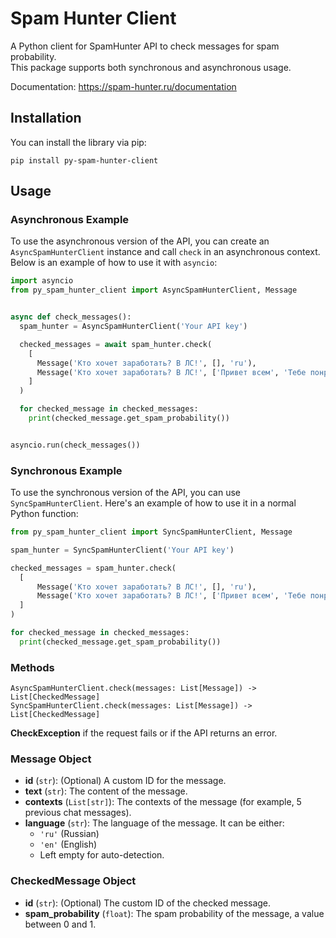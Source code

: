 # Spam Hunter Client

A Python client for SpamHunter API to check messages for spam probability.<br>This package supports both synchronous and asynchronous usage.

Documentation: https://spam-hunter.ru/documentation

## Installation

You can install the library via pip:

`pip install py-spam-hunter-client`

## Usage

### Asynchronous Example

To use the asynchronous version of the API, you can create an `AsyncSpamHunterClient` instance and call `check` in an asynchronous context. Below is an example of how to use it with `asyncio`:

```python
import asyncio
from py_spam_hunter_client import AsyncSpamHunterClient, Message


async def check_messages():
  spam_hunter = AsyncSpamHunterClient('Your API key')

  checked_messages = await spam_hunter.check(
    [
      Message('Кто хочет заработать? В ЛС!', [], 'ru'),
      Message('Кто хочет заработать? В ЛС!', ['Привет всем', 'Тебе понравился фильм?'])
    ]
  )

  for checked_message in checked_messages:
    print(checked_message.get_spam_probability())


asyncio.run(check_messages())
```

### Synchronous Example
To use the synchronous version of the API, you can use `SyncSpamHunterClient`. Here's an example of how to use it in a normal Python function:

```python
from py_spam_hunter_client import SyncSpamHunterClient, Message

spam_hunter = SyncSpamHunterClient('Your API key')

checked_messages = spam_hunter.check(
  [
      Message('Кто хочет заработать? В ЛС!', [], 'ru'),
      Message('Кто хочет заработать? В ЛС!', ['Привет всем', 'Тебе понравился фильм?'])
  ]
)

for checked_message in checked_messages:
  print(checked_message.get_spam_probability())
```
    

### Methods
`AsyncSpamHunterClient.check(messages: List[Message]) -> List[CheckedMessage]`<br>`SyncSpamHunterClient.check(messages: List[Message]) -> List[CheckedMessage]`

**CheckException** if the request fails or if the API returns an error.

### Message Object

- **id** (`str`): (Optional) A custom ID for the message.
- **text** (`str`): The content of the message.
- **contexts** (`List[str]`): The contexts of the message (for example, 5 previous chat messages).
- **language** (`str`): The language of the message. It can be either:
  - `'ru'` (Russian)
  - `'en'` (English)
  - Left empty for auto-detection.

### CheckedMessage Object

- **id** (`str`): (Optional) The custom ID of the checked message.
- **spam_probability** (`float`): The spam probability of the message, a value between 0 and 1.

